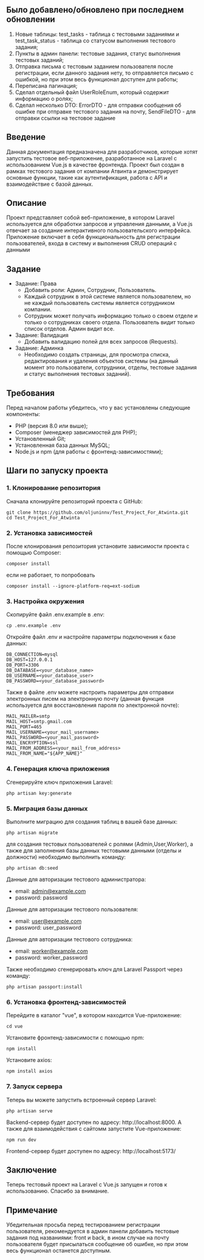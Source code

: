 ## Было добавлено/обновлено при последнем обновлении

1. Новые таблицы: test_tasks - таблица с тестовыми заданиями и test_task_status - таблица со статусом выполнения тестового задания;
2. Пункты в админ панели: тестовые задания, статус выполнения тестовых заданий;
3. Отправка письма с тестовым заданием пользователя после регистрации, если данного задания нету, то отправляется письмо с ошибкой, но при этом весь функционал доступен для работы;
4. Переписана пагинация;
5. Сделал отдельный файл UserRoleEnum, который содержит информацию о ролях;
6. Сделал несколько DTO: ErrorDTO - для отправки сообщения об ошибке при отправке тестового задания на почту, SendFileDTO - для отправки ссылки на тестовое задание

## Введение

Данная документация предназначена для разработчиков, которые хотят запустить тестовое веб-приложение, разработанное на Laravel с использованием Vue.js в качестве фронтенда. Проект был создан в рамках тестового задания от компании Атвинта и демонстрирует основные функции, такие как аутентификация, работа с API и взаимодействие с базой данных.

## Описание

Проект представляет собой веб-приложение, в котором Laravel используется для обработки запросов и управления данными, а Vue.js отвечает за создание интерактивного пользовательского интерфейса. Приложение включает в себя функциональность для регистрации пользователей, входа в систему и выполнения CRUD операций с данными

## Задание
 - Задание: Права
     - Добавить роли: Админ, Сотрудник, Пользователь.
     - Каждый сотрудник в этой системе является пользователем, но не каждый пользователь системы является сотрудником компании.
     - Сотрудник может получать информацию только о своем отделе и только о сотрудниках своего отдела. Пользователь видит только список отделов. Админ видит все.
- Задание: Валидация
     - Добавить валидацию полей для всех запросов (Requests).
- Задание: Админка
     - Необходимо создать страницы, для просмотра списка, редактирования и удаления объектов системы (на данный момент это пользователи, сотрудники, отделы, тестовые задания и статус выполнения тестовых заданий).

## Требования

Перед началом работы убедитесь, что у вас установлены следующие компоненты:
- PHP (версия 8.0 или выше);
- Composer (менеджер зависимостей для PHP);
- Установленный Git;
- Установленная база данных MySQL;
- Node.js и npm (для работы с фронтенд-зависимостями);

## Шаги по запуску проекта

### 1. Клонирование репозитория

Сначала клонируйте репозиторий проекта с GitHub:
```
git clone https://github.com/oljuninnv/Test_Project_For_Atwinta.git
cd Test_Project_For_Atwinta
```

### 2. Установка зависимостей
После клонирования репозитория установите зависимости проекта с помощью Composer:
```
composer install
```
если не работает, то попробовать
```
composer install --ignore-platform-req=ext-sodium
```

### 3. Настройка окружения
Скопируйте файл .env.example в .env:
```
cp .env.example .env
```
Откройте файл .env и настройте параметры подключения к базе данных:
```
DB_CONNECTION=mysql
DB_HOST=127.0.0.1
DB_PORT=3306
DB_DATABASE=<your_database_name>
DB_USERNAME=<your_database_user>
DB_PASSWORD=<your_database_password>
```
Также в файле .env можете настроить параметры для отправки электронных писем на электронную почту (данная функция используется для восстановления пароля по электронной почте):
```
MAIL_MAILER=smtp
MAIL_HOST=smtp.gmail.com
MAIL_PORT=465
MAIL_USERNAME=<your_mail_username>
MAIL_PASSWORD=<your_mail_password>
MAIL_ENCRYPTION=ssl
MAIL_FROM_ADDRESS=<your_mail_from_address>
MAIL_FROM_NAME="${APP_NAME}"
```

### 4. Генерация ключа приложения
Сгенерируйте ключ приложения Laravel:
```
php artisan key:generate
```

### 5. Миграция базы данных
Выполните миграцию для создания таблиц в вашей базе данных:
```
php artisan migrate
```
для создания тестовых пользователей с ролями (Admin,User,Worker), а также для заполнения базы данных тестовыми данными (отделы и должности) необходимо выполнить команду:
```
php artisan db:seed
```
Данные для авторизации тестового администратора:
- email: admin@example.com
- password: password

Данные для авторизации тестового пользователя:
- email: user@example.com
- password: user_password

Данные для авторизации тестового сотрудника:
- email: worker@example.com
- password: worker_password

Также необходимо сгенерировать ключ для Laravel Passport через команду:
```
php artisan passport:install
```

### 6. Установка фронтенд-зависимостей
Перейдите в каталог "vue", в котором находится Vue-приложение:
```
cd vue
```
Установите фронтенд-зависимости с помощью npm:
```
npm install
```
Установите axios:
```
npm install axios
```
### 7. Запуск сервера
Теперь вы можете запустить встроенный сервер Laravel:
```
php artisan serve
```
Backend-сервер будет доступен по адресу: http://localhost:8000.
А также для взаимодействия с сайтомм запустите Vue-приложение:
```
npm run dev
```
Frontend-сервер будет доступен по адресу: http://localhost:5173/
## Заключение
Теперь тестовый проект на Laravel с Vue.js запущен и готов к использованию. Спасибо за внимание.

## Примечание
Убедительная просьба перед тестированием регистрации пользователя, рекомендуется в админ панели добавить тестовые задания под названиями: front и back, в ином случае на почту пользователя будет присылаться сообщение об ошибке, но при этом весь функционал останется доступным.